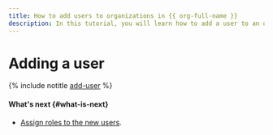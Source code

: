 ```yaml
---
title: How to add users to organizations in {{ org-full-name }}
description: In this tutorial, you will learn how to add a user to an organization.
---
```


# Adding a user

{% include notitle [add-user](../../_includes/organization/add-user.md) %}

#### What's next {#what-is-next}

* [Assign roles to the new users](../../iam/operations/roles/grant.md).
